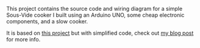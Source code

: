 This project contains the source code and wiring diagram for a simple Sous-Vide cooker I built using an Arduino UNO, some cheap electronic components, and a slow cooker.

It is based on [this project](https://github.com/egiust/SousVideAdaptativeArduino) but with simplified code, check out [my blog post](http://www.tristanpollitt.com/2015/08/22/building-a-simple-sous-vide-cooker-using-arduino/) for more info.